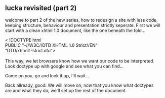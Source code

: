 <article><h2>lucka revisited (part 2)</h2><p>welcome to part 2 of the new series, how to redesign a site with less code, keeping structure, behaviour and presentation strictly seperate. First we will start with a clean xhtml 1.0 document, like the one beneath the fold...<!--more--></p><p class="code">< !DOCTYPE html<br />PUBLIC "-//W3C//DTD XHTML 1.0 Strict//EN"<br />"DTD/xhtml1-strict.dtd"><br /><meta http-equiv="Content-Type" /><meta content="application/xhtml+xml; charset=UTF-8" http-equiv="Content-Type" /><br />This way, we let browsers know how we want our code to be interpreted. Look doctype up with google and see what you can find...</p><p>Come on you, go and look it up, I'll wait...</p><p>Back allready, good. We will move on, now that you know what doctypes are and what they do, we'll set up the rest of the document.</p></article>